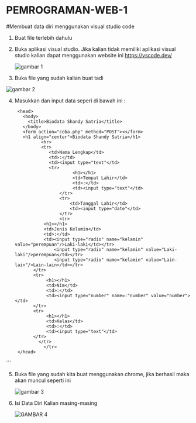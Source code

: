 # PEMROGRAMAN-WEB-1

#Membuat data diri menggunakan visual studio code

1. Buat file terlebih dahulu
   
2. Buka aplikasi visual studio. Jika kalian tidak memiliki aplikasi visual studio kalian dapat menggunakan website ini https://vscode.dev/
 
   ![gambar 1](https://github.com/Satriashandy77/PEMROGRAMAN-WEB-1/assets/115962377/a52bc1d0-4a8e-45f1-9ada-317880cdfb7c)

3. Buka file yang sudah kalian buat tadi
   
  ![gambar 2](https://github.com/Satriashandy77/PEMROGRAMAN-WEB-1/assets/115962377/3ef42b46-e47e-4bb1-a7b8-899e9f2dec28)

4. Masukkan dan input data seperi di bawah ini :
   
   ```<html>
    <head>
      <body>
        <title>Biodata Shandy Satria</title>
      </body>
      <form action="coba.php" method="POST"><</form>
      <h1 align="center">Biodata Shandy Satria</h1>
             <hr>
             <tr>
                <td>Nama Lengkap</td>
                <td>:</td>
                <td><input type="text"</td>
                <tr>
                         <h1></h1>
                         <td>Tempat Lahir</td>
                         <td>:</td>
                         <td><input type="text"</td>
                    </tr>
                    <tr>
                        <td>Tanggal Lahir</td>
                        <td><input type="date"</td>
                    </tr>    
                    <tr>
              <h1></h1>
              <td>Jenis Kelamin</td>
              <td>:</td>
              <td><input type="radio" name="kelamin" value="perempuan"/>Laki-laki</td></tr>
                  <input type="radio" name="kelamin" value="Laki-laki"/>perempuan</td></tr>
                  <input type="radio" name="kelamin" value="Lain-lain"/>Lain-lain</td></tr>
          </tr>
          <tr>
               <h1></h1>
               <td>Nim</td>
               <td>:</td>
               <td><input type="number" name=:"number" value="number"></td>
          </tr>
          <tr>
               <h1></h1>
               <td>Kelas</td>
               <td>:</td>
               <td><input type="text"</td>
          </tr>                          
            </tr>                          
              </tr> 
    </head>
</html> ```

5. Buka file yang sudah kita buat menggunakan chrome, jika berhasil maka akan muncul seperti ini

   ![gambar 3](https://github.com/Satriashandy77/PEMROGRAMAN-WEB-1/assets/115962377/f5fcbfee-9346-4a12-bcda-2a96c985f2e1)

6. Isi Data Diri Kalian masing-masing

   ![GAMBAR 4](https://github.com/Satriashandy77/PEMROGRAMAN-WEB-1/assets/115962377/e2d7080d-d276-470f-95e7-8867909e4d29)

   
